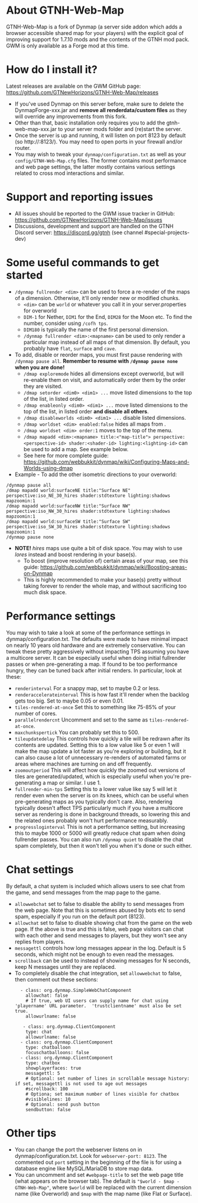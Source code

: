# About GTNH-Web-Map
GTNH-Web-Map is a fork of Dynmap (a server side addon which adds a browser accessible shared map for your players) with the explicit goal of improving support for 1.7.10 mods and the contents of the GTNH mod pack. GWM is only available as a Forge mod at this time.

# How do I install it?
Latest releases are available on the GWM GitHub page: https://github.com/GTNewHorizons/GTNH-Web-Map/releases

* If you've used Dynmap on this server before, make sure to delete the DynmapForge-xxx.jar and **remove all renderdata/custom files** as they will override any improvements from this fork.
* Other than that, basic installation only requires you to add the gtnh-web-map-xxx.jar to your server mods folder and (re)start the server.
* Once the server is up and running, it will listen on port 8123 by default (so http://<server-address>:8123/). You may need to open ports in your firewall and/or router.
* You may wish to tweak your `dynmap/configuration.txt` as well as your `config/GTNH-Web-Map.cfg` files. The former contains most performance and web page settings, the latter mostly contains various settings related to cross mod interactions and similar.

# Support and reporting issues
* All issues should be reported to the GWM issue tracker in GitHub: https://github.com/GTNewHorizons/GTNH-Web-Map/issues
* Discussions, development and support are handled on the GTNH Discord server: https://discord.gg/gtnh (see channel #special-projects-dev)

# Some useful commands to get started
* `/dynmap fullrender <dim>` can be used to force a re-render of the maps of a dimension. Otherwise, it'll only render new or modified chunks.
    * `<dim>` can be `world` or whatever you call it in your server.properties for overworld
    * `DIM-1` for Nether, `DIM1` for the End, `DIM28` for the Moon etc. To find the number, consider using `/cofh tps`.
    * `DIM180` is typically the name of the first personal dimension.
    * `/dynmap fullrender <dim>:<mapname>` can be used to only render a particular map instead of all maps of that dimension. By default, you probably have `flat`, `surface` and `cave`.
* To add, disable or reorder maps, you must first pause rendering with `/dynmap pause all`. **Remember to resume with `/dynmap pause none` when you are done!**
    * `/dmap exploremode` hides all dimensions except overworld, but will re-enable them on visit, and automatically order them by the order they are visited.
    * `/dmap setorder <dim0> <dim1> ...` move listed dimensions to the top of the list, in listed order.
    * `/dmap enableonly <dim0> <dim1> ...` move listed dimensions to the top of the list, in listed order **and disable all others**.
    * `/dmap disableworlds <dim0> <dim1> ...` disable listed dimensions.
    * `/dmap worldset <dim> enabled:false` hides all maps from <dim>.
    * `/dmap worldset <dim> order:1` moves <dim> to the top of the menu.
    * `/dmap mapadd <dim>:<mapname> title:<"map-title"> perspective:<perspective-id> shader:<shader-id> lighting:<lighting-id>` can be used to add a map. See example below.
    * See here for more complete guide: https://github.com/webbukkit/dynmap/wiki/Configuring-Maps-and-Worlds-using-dmap
* Example - To add the other isometric directions to your overworld:
```
/dynmap pause all
/dmap mapadd world:surfaceNE title:"Surface NE" perspective:iso_NE_30_hires shader:stdtexture lighting:shadows mapzoomin:1
/dmap mapadd world:surfaceNW title:"Surface NW" perspective:iso_NW_30_hires shader:stdtexture lighting:shadows mapzoomin:1
/dmap mapadd world:surfaceSW title:"Surface SW" perspective:iso_SW_30_hires shader:stdtexture lighting:shadows mapzoomin:1
/dynmap pause none
```
* **NOTE!** _hires_ maps use quite a bit of disk space. You may wish to use _lores_ instead and boost rendering in your base(s).
    * To boost (improve resolution of) certain areas of your map, see this guide: https://github.com/webbukkit/dynmap/wiki/Boosting-areas-on-Dynmap
    * This is highly recommended to make your base(s) pretty without taking forever to render the whole map, and without sacrificing too much disk space.

# Performance settings
You may wish to take a look at some of the performance settings in dynmap/configuration.txt. The defaults were made to have minimal impact on nearly 10 years old hardware and are extremely conservative. You can tweak these pretty aggressively without impacting TPS assuming you have a multicore server. It can be especially useful when doing initial fullrender passes or when pre-generating a map. If found to be too performance hungry, they can be tuned back after initial renders. In particular, look at these:
* `renderinterval` For a snappy map, set to maybe 0.2 or less.  
* `renderaccelerateinterval` This is how fast it'll render when the backlog gets too big. Set to maybe 0.05 or even 0.01.
* `tiles-rendered-at-once` Set this to something like 75-85% of your number of cores.
* `parallelrendercnt` Uncomment and set to the same as `tiles-rendered-at-once`.
* `maxchunkspertick` You can probably set this to 500.
* `tileupdatedelay` This controls how quickly a tile will be redrawn after its contents are updated. Setting this to a low value like 5 or even 1 will make the map update a lot faster as you're exploring or building, but it can also cause a lot of unnecessary re-renders of automated farms or areas where machines are turning on and off frequently. 
* `zoomoutperiod` This will affect how quickly the zoomed out versions of tiles are generated/updated, which is especially useful when you're pre-generating a map or similar. I use 1.
* `fullrender-min-tps` Setting this to a lower value like say 5 will let it render even when the server is on its knees, which can be useful when pre-generating maps as you typically don't care. Also, rendering typically doesn't affect TPS particularly much if you have a multicore server as rendering is done in background threads, so lowering this and the related ones probably won't hurt performance measurably.
* `progressloginterval` This is not a performance setting, but increasing this to maybe 1000 or 5000 will greatly reduce chat spam when doing fullrender passes. You can also run `/dynmap quiet` to disable the chat spam completely, but then it won't tell you when it's done or such either.

# Chat settings
By default, a chat system is included which allows users to see chat from the game, and send messages from the map page to the game. 
* `allowwebchat` set to false to disable the ability to send messages from the web page. Note that this is sometimes abused by bots etc to send spam, especially if you run on the default port (8123).
* `allowchat` set to false to disable showing chat from the game on the web page. If the above is true and this is false, web page visitors can chat with each other and send messages to players, but they won't see any replies from players.
* `messagettl` controls how long messages appear in the log. Default is 5 seconds, which might not be enough to even read the messages.
* `scrollback` can be used to instead of showing messages for N seconds, keep N messages until they are replaced.
* To completely disable the chat integration, set `allowwebchat` to false, then comment out these sections:
  ``` 
    - class: org.dynmap.SimpleWebChatComponent
      allowchat: false
      # If true, web UI users can supply name for chat using 'playername' URL parameter.  'trustclientname' must also be set true.
      allowurlname: false
  ```
  ```
     - class: org.dynmap.ClientComponent
      type: chat
      allowurlname: false
    - class: org.dynmap.ClientComponent
      type: chatballoon
      focuschatballoons: false
    - class: org.dynmap.ClientComponent
      type: chatbox
      showplayerfaces: true
      messagettl: 5
      # Optional: set number of lines in scrollable message history: if set, messagettl is not used to age out messages
      #scrollback: 100
      # Optiona; set maximum number of lines visible for chatbox
      #visiblelines: 10
      # Optional: send push button
      sendbutton: false
  ```
# Other tips
* You can change the port the webserver listens on in dynmap/configuration.txt. Look for `webserver-port: 8123`. The commented out `port` setting in the beginning of the file is for using a database engine like MySQL/MariaDB to store map data.
* You can uncomment and set `#webpage-title` to set the web page title (what appears on the browser tab). The default is `"$world - $map - GTNH-Web-Map"`, where `$world` will be replaced with the current dimension name (like Overworld) and `$map` with the map name (like Flat or Surface).
